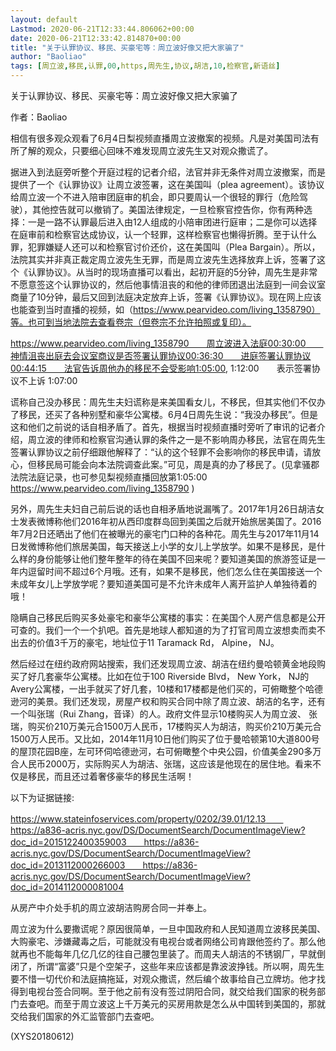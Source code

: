 ```yaml
---
layout: default
Lastmod: 2020-06-21T12:33:44.806062+00:00
date: 2020-06-21T12:33:42.814870+00:00
title: "关于认罪协议、移民、买豪宅等：周立波好像又把大家骗了"
author: "Baoliao"
tags: [周立波,移民,认罪,00,https,周先生,协议,胡洁,10,检察官,新语丝]
---
```


关于认罪协议、移民、买豪宅等：周立波好像又把大家骗了

作者：Baoliao

相信有很多观众观看了6月4日梨视频直播周立波撤案的视频。凡是对美国司法有所了解的观众，只要细心回味不难发现周立波先生又对观众撒谎了。

据进入到法庭旁听整个开庭过程的记者介绍，法官并非无条件对周立波撤案，而是提供了一个《认罪协议》让周立波签署，这在美国叫（plea agreement）。该协议给周立波一个不进入陪审团庭审的机会，即只要周认一个很轻的罪行（危险驾驶），其他控告就可以撤销了。美国法律规定，一旦检察官控告你，你有两种选择：一是一路不认罪最后进入由12人组成的小陪审团进行庭审；二是你可以选择在庭审前和检察官达成协议，认一个轻罪，这样检察官也懒得折腾。至于认什么罪，犯罪嫌疑人还可以和检察官讨价还价，这在美国叫（Plea Bargain）。所以，法院其实并非真正裁定周立波先生无罪，而是周立波先生选择放弃上诉，签署了这个《认罪协议》。从当时的现场直播可以看出，起初开庭的5分钟，周先生是非常不愿意签这个认罪协议的，然后他事情沮丧的和他的律师团退出法庭到一间会议室商量了10分钟，最后又回到法庭决定放弃上诉，签署《认罪协议》。现在网上应该也能查到当时直播的视频，如（https://www.pearvideo.com/living_1358790）等。也可到当地法院去查看卷宗（但卷宗不允许拍照或复印）。

https://www.pearvideo.com/living_1358790　　周立波进入法庭00:30:00　　神情沮丧出庭去会议室商议是否签署认罪协议00:36:30　　进庭签署认罪协议00:44:15　　法官告诉周他办的移民不会受影响1:05:00, 1:12:00　　表示签署协议不上诉 1:07:00

谎称自己没办移民：周先生夫妇谎称是来美国看女儿，不移民，但其实他们不仅办了移民，还买了各种别墅和豪华公寓楼。6月4日周先生说：“我没办移民”。但是这和他们之前说的话自相矛盾了。首先，根据当时视频直播时旁听了审讯的记者介绍，周立波的律师和检察官沟通认罪的条件之一是不影响周办移民，法官在周先生签署认罪协议之前仔细跟他解释了：“认的这个轻罪不会影响你的移民申请，请放心，但移民局可能会向本法院调查此案。”可见，周是真的办了移民了。(见拿骚郡法院法庭记录，也可参见梨视频直播回放第1:05:00  https://www.pearvideo.com/living_1358790 )

另外，周先生夫妇自己前后说的话也自相矛盾地说漏嘴了。2017年1月26日胡洁女士发表微博称他们2016年初从西印度群岛回到美国之后就开始旅居美国了。2016年7月2日还晒出了他们在被曝光的豪宅门口种的各种花。周先生与2017年11月14日发微博称他们旅居美国，每天接送上小学的女儿上学放学。如果不是移民，是什么样的身份能够让他们整年整年的待在美国不回来呢？要知道美国的旅游签证是一年内逗留时间不超过6个月哦。还有，如果不是移民，他们怎么住在美国接送一个未成年女儿上学放学呢？要知道美国可是不允许未成年人离开监护人单独待着的哦！

隐瞒自己移民后购买多处豪宅和豪华公寓楼的事实：在美国个人房产信息都是公开可查的。我们一个一个扒吧。首先是地球人都知道的为了打官司周立波想卖而卖不出去的价值3千万的豪宅，地址位于11 Taramack Rd， Alpine， NJ。

然后经过在纽约政府网站搜索，我们还发现周立波、胡洁在纽约曼哈顿黄金地段购买了好几套豪华公寓楼。比如在位于100 Riverside Blvd， New York， NJ的Avery公寓楼，一出手就买了好几套，10楼和17楼都是他们买的，可俯瞰整个哈德逊河的美景。我们还发现，房屋产权和购买合同中除了周立波、胡洁的名字，还有一个叫张瑞（Rui Zhang，音译）的人。政府文件显示10楼购买人为周立波、 张瑞，购买价210万美元合1500万人民币，17楼购买人为胡洁，购买价210万美元合1500万人民币。又比如，2014年11月10日他们购买了位于曼哈顿第10大道800号的屋顶花园B座，左可环伺哈德逊河，右可俯瞰整个中央公园，价值美金290多万合人民币2000万，实际购买人为胡洁、张瑞，这应该是他现在的居住地。看来不仅是移民，而且还过着奢侈豪华的移民生活啊！

以下为证据链接:

https://www.stateinfoservices.com/property/0202/39.01/12.13　　https://a836-acris.nyc.gov/DS/DocumentSearch/DocumentImageView?doc_id=2015122400359003　　https://a836-acris.nyc.gov/DS/DocumentSearch/DocumentImageView?doc_id=2013112000266003　　https://a836-acris.nyc.gov/DS/DocumentSearch/DocumentImageView?doc_id=2014112000081004

从房产中介处手机的周立波胡洁购房合同一并奉上。

周立波为什么要撒谎呢？原因很简单，一旦中国政府和人民知道周立波移民美国、大购豪宅、涉嫌藏毒之后，可能就没有电视台或者网络公司肯跟他签约了。那么他就再也不能每年几亿几亿的往自己腰包里装了。而周夫人胡洁的不锈钢厂，早就倒闭了，所谓“富婆”只是个空架子，这些年来应该都是靠波波挣钱。所以啊，周先生要不惜一切代价和法庭搞拖延，对观众撒谎，然后编个故事给自己立牌坊。他才找得到电视台签合同啊。至于他之前有没有签过阴阳合同，就交给我们国家的税务部门去查吧。而至于周立波这上千万美元的买房用款是怎么从中国转到美国的，那就交给我们国家的外汇监管部门去查吧。

(XYS20180612)

